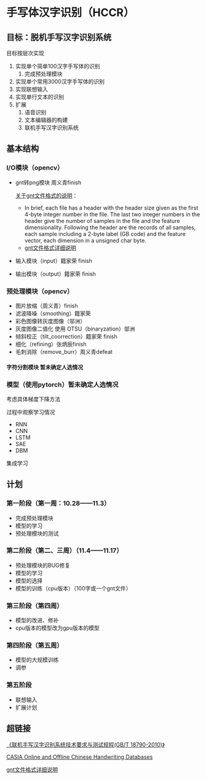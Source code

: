 #  手写体汉字识别（HCCR）

## 目标：脱机手写汉字识别系统

目标按层次实现

1. 实现单个简单100汉字手写体的识别
   1. 完成预处理模块
2. 实现单个常用3000汉字手写体的识别
3. 实现联想输入
4. 实现单行文本的识别
5. 扩展
   1. 语音识别 
   2. 文本编辑器的构建
   3. 联机手写汉字识别系统

## 基本结构

### I/O模块（opencv）

- gnt转png模块 周义青finish

  [关于gnt文件格式的说明]( http://www.nlpr.ia.ac.cn/databases/handwriting/Download.html )：

  - In brief, each file has a header with the header size given as the first 4-byte integer number in the file. The last two integer numbers in the header give the number of samples in the file and the feature dimensionality. Following the header are the records of all samples, each sample including a 2-byte label (GB code) and the feature vector, each dimension in a unsigned char byte. 
  - [gnt文件格式详细说明]( http://www.nlpr.ia.ac.cn/databases/download/feature_data/FileFormat-mpf.pdf )

- 输入模块（input）籍家荣 finish

- 输出模块（output）籍家荣 finish

### 预处理模块（opencv）

- 图片放缩（周义青）finish
- 滤波降噪（smoothing）籍家荣 
- 彩色图像转灰度图像（邬洲）
- 灰度图像二值化 使用 OTSU（binaryzation）邬洲
- 倾斜校正（tilt_coorrection）籍家荣 finish
- 细化（refining）张炳辰finish
- 毛刺消除（remove_burr）周义青defeat

#### 字符分割模块 暂未确定人选情况

### 模型（使用pytorch）暂未确定人选情况

考虑具体梯度下降方法

过程中观察学习情况

- RNN
- CNN
- LSTM
- SAE
- DBM 

集成学习

## 计划

### 第一阶段（第一周：10.28——11.3）

- 完成预处理模块
- 模型的学习
- 预处理模块的测试

### 第二阶段（第二、三周）（11.4——11.17）

- 预处理模块的BUG修复
- 模型的学习
- 模型的选择
- 模型的训练（cpu版本）（100字或一个gnt文件）

### 第三阶段（第四周）

- 模型的改进、修补
- cpu版本的模型改为gpu版本的模型

### 第四阶段（第五周）

- 模型的大规模训练
- 调参

### 第五阶段

- 联想输入
- 扩展计划

## 超链接

[《联机手写汉字识别系统技术要求与测试规程(GB/T 18790-2010)》]( https://wenku.baidu.com/view/3ea05fe603d276a20029bd64783e0912a2167cab.html )

[CASIA Online and Offline Chinese Handwriting Databases]( http://www.nlpr.ia.ac.cn/databases/handwriting/Download.html )

[gnt文件格式详细说明]( http://www.nlpr.ia.ac.cn/databases/download/feature_data/FileFormat-mpf.pdf )
